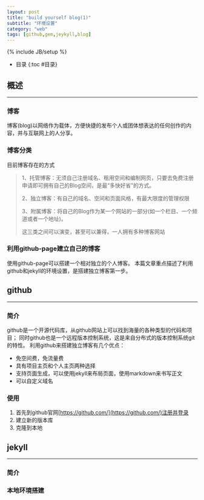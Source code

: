 ```yaml
---
layout: post
title: "build yourself blog(1)"
subtitle: "环境设置"
category: "web"
tags: [github,gem,jeykyll,blog]
---
```

{% include JB/setup %}

* 目录
{:toc #目录}

## 概述 ##
---

### 博客 ###
博客(blog)以网络作为载体，方便快捷的发布个人或团体想表达的任何创作的内容，并与互联网上的人分享。

### 博客分类 ###
目前博客存在的方式

> 1、托管博客：无须自己注册域名、租用空间和编制网页，只要去免费注册申请即可拥有自己的Blog空间，是最“多快好省”的方式。
> 
> 2、独立博客：有自己的域名、空间和页面风格，有最大限度的管理权限
> 
> 3、附属博客：将自己的Blog作为某一个网站的一部分(如一个栏目、一个频道或者一个地址)。
> 
> 这三类之间可以演变，甚至可以兼得，一人拥有多种博客网站

### 利用github-page建立自己的博客 ###

使用github-page可以搭建一个相对独立的个人博客。
本篇文章重点描述了利用github和jekyll的环境设置，是搭建独立博客第一步。

## github ##
---

### 简介 ###
github是一个开源代码库，从github网站上可以找到海量的各种类型的代码和项目；
同时github也是一个远程版本控制系统，这是来自分布式的版本控制系统git的特性。
利用github来搭建独立博客有几个优点：

- 免空间费，免流量费
- 具有项目主页和个人主页两种选择
- 支持页面生成，可以使用jekyll来布局页面，使用markdown来书写正文
- 可以自定义域名

### 使用 ###
1. 首先到github官网[https://github.com/](https://github.com/)注册并登录
2. 建立新的版本库
3. 克隆到本地


## jekyll ##
---

### 简介 ###

### 本地环境搭建 ###
